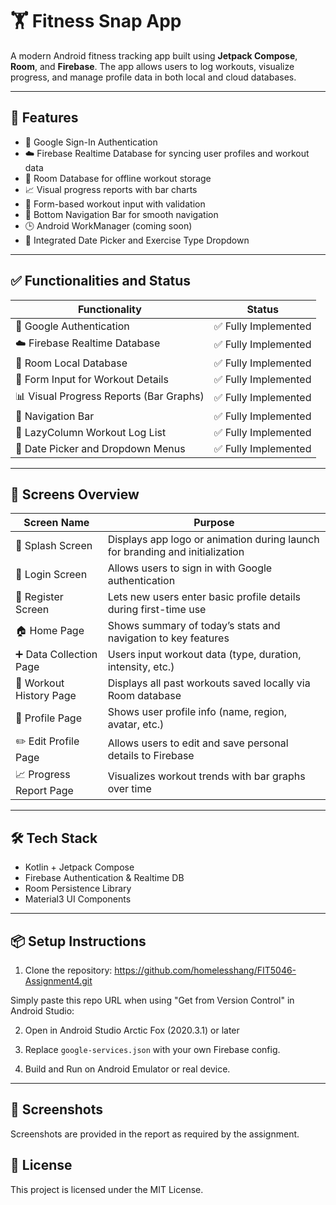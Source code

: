 # 🏋️ Fitness Snap App

A modern Android fitness tracking app built using **Jetpack Compose**, **Room**, and **Firebase**. The app allows users to log workouts, visualize progress, and manage profile data in both local and cloud databases.

---

## 🚀 Features

- 🔐 Google Sign-In Authentication
- ☁️ Firebase Realtime Database for syncing user profiles and workout data
- 💾 Room Database for offline workout storage
- 📈 Visual progress reports with bar charts
- 📝 Form-based workout input with validation
- 🧭 Bottom Navigation Bar for smooth navigation
- 🕒 Android WorkManager (coming soon)
- 📅 Integrated Date Picker and Exercise Type Dropdown

---

## ✅ Functionalities and Status

| **Functionality**                         | **Status**             |
|------------------------------------------|------------------------|
| 🔐 Google Authentication                 | ✅ Fully Implemented   |
| ☁️ Firebase Realtime Database            | ✅ Fully Implemented   |
| 💾 Room Local Database                   | ✅ Fully Implemented   | 
| 📝 Form Input for Workout Details        | ✅ Fully Implemented   |
| 📊 Visual Progress Reports (Bar Graphs)  | ✅ Fully Implemented |
| 🧭 Navigation Bar                        | ✅ Fully Implemented   |
| 📜 LazyColumn Workout Log List           | ✅ Fully Implemented   |
| 📅 Date Picker and Dropdown Menus        | ✅ Fully Implemented   |

---

## 📱 Screens Overview

| **Screen Name**         | **Purpose**                                                                 |
|-------------------------|------------------------------------------------------------------------------|
| 🚀 Splash Screen        | Displays app logo or animation during launch for branding and initialization |
| 🔐 Login Screen         | Allows users to sign in with Google authentication                           |
| 📝 Register Screen      | Lets new users enter basic profile details during first-time use             |
| 🏠 Home Page            | Shows summary of today’s stats and navigation to key features                |
| ➕ Data Collection Page  | Users input workout data (type, duration, intensity, etc.)                  |
| 📜 Workout History Page | Displays all past workouts saved locally via Room database                   |
| 👤 Profile Page         | Shows user profile info (name, region, avatar, etc.)                         |
| ✏️ Edit Profile Page    | Allows users to edit and save personal details to Firebase                   |
| 📈 Progress Report Page | Visualizes workout trends with bar graphs over time                          |

---

## 🛠 Tech Stack

- Kotlin + Jetpack Compose
- Firebase Authentication & Realtime DB
- Room Persistence Library
- Material3 UI Components

---

## 📦 Setup Instructions

1. Clone the repository:
https://github.com/homelesshang/FIT5046-Assignment4.git

Simply paste this repo URL when using "Get from Version Control" in Android Studio:
  
2. Open in Android Studio Arctic Fox (2020.3.1) or later

3. Replace `google-services.json` with your own Firebase config.

4. Build and Run on Android Emulator or real device.

---

## 📸 Screenshots

Screenshots are provided in the report as required by the assignment.

## 🧠 License

This project is licensed under the MIT License.